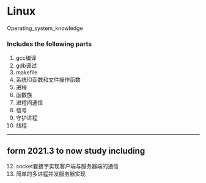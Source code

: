 # Linux
Operating_system_knowledge
### Includes the following parts
1. gcc编译
2. gdb调试
3. makefile
4. 系统IO函数和文件操作函数
5. 进程
6. 函数族
7. 进程间通信
8. 信号
9. 守护进程
10. 线程

---
## form 2021.3 to now study including 

12. socket套接字实现客户端与服务器端的通信
13. 简单的多进程并发服务器实现
